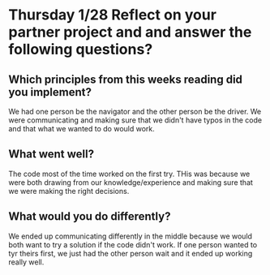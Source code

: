# Thursday 1/28 Reflect on your partner project and and answer the following questions?


## Which principles from this weeks reading did you implement?
We had one person be the navigator and the other person be the driver. We were communicating and making sure that we didn't have typos in the code and that what we wanted to do would work. 

## What went well?
The code most of the time worked on the first try. THis was because we were both drawing from our knowledge/experience and making sure that we were making the right decisions. 

## What would you do differently? 

We ended up communicating differently in the middle because we would both want to try a solution if the code didn't work. If one person wanted to tyr theirs first, we just had the other person wait and it ended up working really well. 